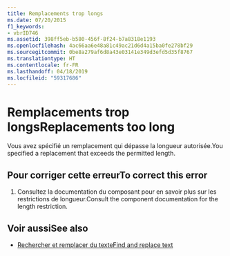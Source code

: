 ```yaml
---
title: Remplacements trop longs
ms.date: 07/20/2015
f1_keywords:
- vbrID746
ms.assetid: 398ff5eb-b580-456f-8f24-b7a8318e1193
ms.openlocfilehash: 4ac66aa6e48a81c49ac21d6d4a15ba0fe278bf29
ms.sourcegitcommit: 0be8a279af6d8a43e03141e349d3efd5d35f8767
ms.translationtype: HT
ms.contentlocale: fr-FR
ms.lasthandoff: 04/18/2019
ms.locfileid: "59317686"
---
```

# <a name="replacements-too-long"></a><span data-ttu-id="0c092-102">Remplacements trop longs</span><span class="sxs-lookup"><span data-stu-id="0c092-102">Replacements too long</span></span>
<span data-ttu-id="0c092-103">Vous avez spécifié un remplacement qui dépasse la longueur autorisée.</span><span class="sxs-lookup"><span data-stu-id="0c092-103">You specified a replacement that exceeds the permitted length.</span></span>  
  
## <a name="to-correct-this-error"></a><span data-ttu-id="0c092-104">Pour corriger cette erreur</span><span class="sxs-lookup"><span data-stu-id="0c092-104">To correct this error</span></span>  
  
1. <span data-ttu-id="0c092-105">Consultez la documentation du composant pour en savoir plus sur les restrictions de longueur.</span><span class="sxs-lookup"><span data-stu-id="0c092-105">Consult the component documentation for the length restriction.</span></span>  
  
## <a name="see-also"></a><span data-ttu-id="0c092-106">Voir aussi</span><span class="sxs-lookup"><span data-stu-id="0c092-106">See also</span></span>

- [<span data-ttu-id="0c092-107">Rechercher et remplacer du texte</span><span class="sxs-lookup"><span data-stu-id="0c092-107">Find and replace text</span></span>](/visualstudio/ide/finding-and-replacing-text)
